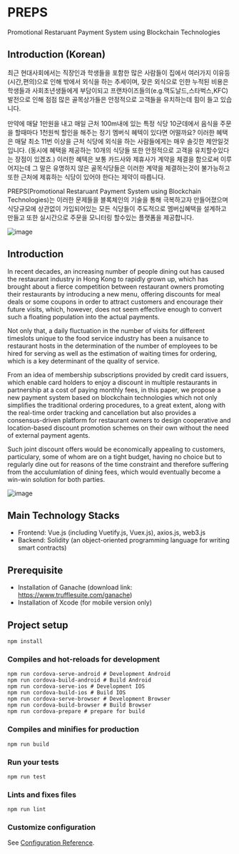 # PREPS
Promotional Restaruant Payment System using Blockchain Technologies

## Introduction (Korean)
최근 현대사회에서는 직장인과 학생들을 포함한 많은 사람들이 집에서 여러가지 이유등(시간,편의)으로 인해 밖에서 외식을 하는 추세이며, 잦은 외식으로 인한 누적된 비용은 학생들과 사회초년생들에게 부담이되고 프랜차이즈들의(e.g.맥도날드,스타벅스,KFC) 발전으로 인해 점점 많은 골목상가들은 안정적으로 고객들을 유치하는데 힘이 들고 있습니다.

만약에 매달 1만원을 내고 매일 근처 100m내에 있는 특정 식당 10군데에서 음식을 주문을 할때마다 1천원씩 할인을 해주는 정기 멤버식 혜텍이 있다면 어떨까요? 이러한 혜택은 매달 최소 11번 이상을 근처 식당에 외식을 하는 사람들에게는 매우 솔깃한 제안일것입니다. (동시에 혜택을 제공하는 10개의 식당들 또한 안정적으로 고객을 유치할수있다는 장점이 있겠죠.) 이러한 혜텍은 보통 카드사와 제휴사가 계약을 체결을 함으로써 이루어지는데 그 말은 유명하지 않은 골목식당들은 이러한 계약을 체결하는것이 불가능하고 또한  근처에 제휴하는 식당이 있어야 한다는 제약이 따릅니다.

PREPS(Promotional Restaruant Payment System using Blockchain Technologies)는 이러한 문제들을 블록체인의 기술을 통해 극복하고자 만들어졌으며 식당규모에 상관없이 가입되어있는 모든 식당들이 주도적으로 멤버십혜택을 설계하고 만들고 또한 실시간으로 주문을 모니터링 할수있는 플랫폼을 제공합니다.

![image](https://github.com/reval59/PREPS-Promotional-Restaurant-Payment-System-using-Blockchain-Technologies/blob/master/screenshots/intro.png)

## Introduction
In recent decades, an increasing number of people dining out has caused the restaurant industry in Hong Kong to rapidly grown up, which has brought about a fierce competition between restaurant owners promoting their restaurants by introducing a new menu, offering discounts for meal deals or some coupons in order to attract customers and encourage their future visits, which, however, does not seem effective enough to convert such a floating population into the actual payments.

Not only that, a daily fluctuation in the number of visits for different timeslots unique to the food service industry has been a nuisance to restaurant hosts in the determination of the number of employees to be hired for serving as well as the estimation of waiting times for ordering, which is a key determinant of the quality of service.

From an idea of membership subscriptions provided by credit card issuers, which enable card holders to enjoy a discount in multiple restaurants in partnership at a cost of paying monthly fees, in this paper, we propose a new payment system based on blockchain technologies which not only simplifies the traditional ordering procedures, to a great extent, along with the real-time order tracking and cancellation but also provides a consensus-driven platform for restaurant owners to design cooperative and location-based discount promotion schemes on their own without the need of external payment agents.

Such joint discount offers would be economically appealing to customers, particulary, some of whom are on a tight budget, having no choice but to regularly dine out for reasons of the time constraint and therefore suffering from the acculumlation of dining fees, which would eventually become a win-win solution for both parties.

![image](https://github.com/reval59/PREPS-Promotional-Restaurant-Payment-System-using-Blockchain-Technologies/blob/master/screenshots/intro.png)

## Main Technology Stacks
* Frontend: Vue.js (including Vuetify.js, Vuex.js), axios.js, web3.js
* Backend: Solidity (an object-oriented programming language for writing smart contracts)

## Prerequisite
* Installation of Ganache (download link: https://www.trufflesuite.com/ganache)
* Installation of Xcode (for mobile version only)

## Project setup
```
npm install
```

### Compiles and hot-reloads for development
```
npm run cordova-serve-android # Development Android 
npm run cordova-build-android # Build Android 
npm run cordova-serve-ios # Development IOS 
npm run cordova-build-ios # Build IOS 
npm run cordova-serve-browser # Development Browser 
npm run cordova-build-browser # Build Browser 
npm run cordova-prepare # prepare for build 
```

### Compiles and minifies for production
```
npm run build
```

### Run your tests
```
npm run test
```

### Lints and fixes files
```
npm run lint
```

### Customize configuration
See [Configuration Reference](https://cli.vuejs.org/config/).
